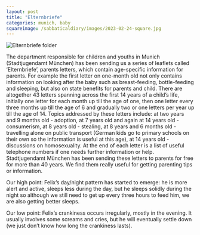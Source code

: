```yaml
---
layout: post
title: "Elternbriefe"
categories: munich, baby
squareimage: /sabbaticaldiary/images/2023-02-24-square.jpg
---
```

<img src="/sabbaticaldiary/images/2023-02-24.jpg" alt="Elternbriefe folder" class="center">

The department responsible for children and youths in Munich (Stadtjugendamt München) has been sending us a series of leaflets called ‘Elternbriefe’, parents letters, which contain age-specific information for parents. For example the first letter on one-month old not only contains information on looking after the baby such as breast-feeding, bottle-feeding and sleeping, but also on state benefits for parents and child. There are altogether 43 letters spanning across the first 14 years of a child’s life, initially one letter for each month up till the age of one, then one letter every three months up till the age of 6 and gradually two or one letters per year up till the age of 14. Topics addressed by these letters include: at two years and 9 months old - adoption, at 7 years old and again at 14 years old - consumerism, at 8 years old - stealing, at 8 years and 6 months old - travelling alone on public transport (German kids go to primary schools on their own so the information is useful at this age), at 14 years old - discussions on homosexuality. At the end of each letter is a list of useful telephone numbers if one needs further information or help. Stadtjugendamt München has been sending these letters to parents for free for more than 40 years. We find them really useful for getting parenting tips or information.   

Our high point: 
Felix’s day/night pattern has started to emerge: he is more alert and active, sleeps less during the day, but he sleeps solidly during the night so although we still need to get up every three hours to feed him, we are also getting better sleeps. 

Our low point: 
Felix’s crankiness occurs irregularly, mostly in the evening. It usually involves some screams and cries, but he will eventually settle down (we just don’t know how long the crankiness lasts).
